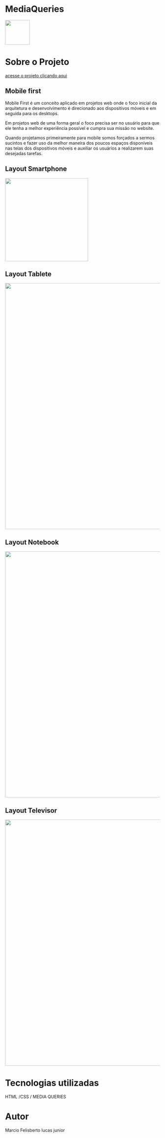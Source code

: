 # MediaQueries
<a href="https://github.com/marciolucasjunior/MediaQueries/blob/main/LICENSE"><img src="https://user-images.githubusercontent.com/109992150/211327199-babe9405-4921-45b1-96a6-e59f295beec9.svg" width="80px" /></a>

 <h1>Sobre  o  Projeto   </h1>
 <a href="https://marciolucasjunior.github.io/MediaQueries/Mobile-First">acesse o projeto clicando aqui</a>
 
 
 <h2>Mobile first </h2>
 
<p>Mobile First é um conceito aplicado em projetos web onde o foco inicial da arquitetura e desenvolvimento é direcionado aos dispositivos móveis e em seguida para os desktops.</p>
<p>Em projetos web de uma forma geral o foco precisa ser no usuário para que ele tenha a melhor experiência possível e cumpra sua missão no website.

Quando projetamos primeiramente para mobile somos forçados a sermos sucintos e fazer uso da melhor maneira dos poucos espaços disponíveis nas telas dos dispositivos móveis e auxiliar os usuários a realizarem suas desejadas tarefas.</p>

<h2>Layout Smartphone </h2>

<img src="https://user-images.githubusercontent.com/109992150/210593174-9af26b9e-b027-43a5-ae66-79b9093bcebe.jpg"  width="270px" />

 
 <h2>Layout Tablete</h2>

 <img src="https://user-images.githubusercontent.com/109992150/210608150-910f88f9-9390-4cf1-a6d1-c12ad3b0968d.png" width="800px"  />
 
 
 <h2>Layout Notebook</h2>

 <img src="https://user-images.githubusercontent.com/109992150/210609028-81c8f583-d211-4b44-a94a-dc8240827404.png" width="800px" />

 
 <h2>Layout Televisor </h2>

 <img src="https://user-images.githubusercontent.com/109992150/211326796-ab3a67fb-56d4-4cdf-bf74-efbbe857c975.png" width="800px" />
 
 <h1>Tecnologias utilizadas </h1>
 HTML /CSS / MEDIA QUERIES
 
 <h1>Autor</h1>
 Marcio Felisberto lucas junior



 
